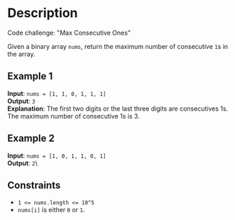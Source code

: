 # Description

Code challenge: "Max Consecutive Ones"

Given a binary array `nums`, return the maximum number of consecutive `1`s in the array.

## Example 1

**Input**: `nums = [1, 1, 0, 1, 1, 1]`\
**Output**: `3`\
**Explanation**: The first two digits or the last three digits are consecutives 1s. The maximum number of consecutive 1s is 3.

## Example 2

**Input**: `nums = [1, 0, 1, 1, 0, 1]`\
**Output**: `2`\

## Constraints

* `1 <= nums.length <= 10^5`
* `nums[i]` is either `0` or `1`.

